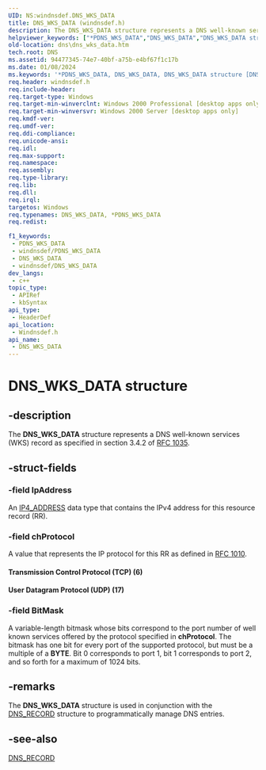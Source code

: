 ```yaml
---
UID: NS:windnsdef.DNS_WKS_DATA
title: DNS_WKS_DATA (windnsdef.h)
description: The DNS_WKS_DATA structure represents a DNS well-known services (WKS) record as specified in section 3.4.2 of RFC 1035.
helpviewer_keywords: ["*PDNS_WKS_DATA","DNS_WKS_DATA","DNS_WKS_DATA structure [DNS]","PDNS_WKS_DATA","PDNS_WKS_DATA structure pointer [DNS]","Transmission Control Protocol (TCP)","User Datagram Protocol (UDP)","_dns_dns_wks_data","dns.dns_wks_data","windnsdef/DNS_WKS_DATA","windnsdef/PDNS_WKS_DATA"]
old-location: dns\dns_wks_data.htm
tech.root: DNS
ms.assetid: 94477345-74e7-40bf-a75b-e4bf67f1c17b
ms.date: 01/08/2024
ms.keywords: '*PDNS_WKS_DATA, DNS_WKS_DATA, DNS_WKS_DATA structure [DNS], PDNS_WKS_DATA, PDNS_WKS_DATA structure pointer [DNS], Transmission Control Protocol (TCP), User Datagram Protocol (UDP), _dns_dns_wks_data, dns.dns_wks_data, windnsdef/DNS_WKS_DATA, windnsdef/PDNS_WKS_DATA'
req.header: windnsdef.h
req.include-header: 
req.target-type: Windows
req.target-min-winverclnt: Windows 2000 Professional [desktop apps only]
req.target-min-winversvr: Windows 2000 Server [desktop apps only]
req.kmdf-ver: 
req.umdf-ver: 
req.ddi-compliance: 
req.unicode-ansi: 
req.idl: 
req.max-support: 
req.namespace: 
req.assembly: 
req.type-library: 
req.lib: 
req.dll: 
req.irql: 
targetos: Windows
req.typenames: DNS_WKS_DATA, *PDNS_WKS_DATA
req.redist: 

f1_keywords:
 - PDNS_WKS_DATA
 - windnsdef/PDNS_WKS_DATA
 - DNS_WKS_DATA
 - windnsdef/DNS_WKS_DATA
dev_langs:
 - c++
topic_type:
 - APIRef
 - kbSyntax
api_type:
 - HeaderDef
api_location:
 - Windnsdef.h
api_name:
 - DNS_WKS_DATA
---
```


# DNS_WKS_DATA structure


## -description

The 
<b>DNS_WKS_DATA</b> structure represents a DNS well-known services (WKS) record as specified in section 3.4.2 of <a href="https://www.ietf.org/rfc/rfc1035.txt">RFC 1035</a>.

## -struct-fields

### -field IpAddress

An <a href="/windows/win32/DNS/dns-data-types">IP4_ADDRESS</a> data type that contains the IPv4 address for this resource record (RR).

### -field chProtocol

A value that represents the IP protocol for this RR as defined in <a href="https://www.ietf.org/rfc/rfc1010.txt">RFC 1010</a>.



#### Transmission Control Protocol (TCP) (6)



#### User Datagram Protocol (UDP) (17)

### -field BitMask

A variable-length bitmask whose bits correspond to the port number of well known services offered by the protocol specified in <b>chProtocol</b>. The bitmask has one bit for every port of the supported protocol, but must be a multiple of a <b>BYTE</b>. Bit 0 corresponds to port 1, bit 1 corresponds to port 2, and so forth for a maximum of 1024 bits.

## -remarks

The 
<b>DNS_WKS_DATA</b> structure is used in conjunction with the 
<a href="/windows/win32/api/windnsdef/ns-windnsdef-dns_recorda">DNS_RECORD</a> structure to programmatically manage DNS entries.

## -see-also

<a href="/windows/win32/api/windnsdef/ns-windnsdef-dns_recorda">DNS_RECORD</a>

